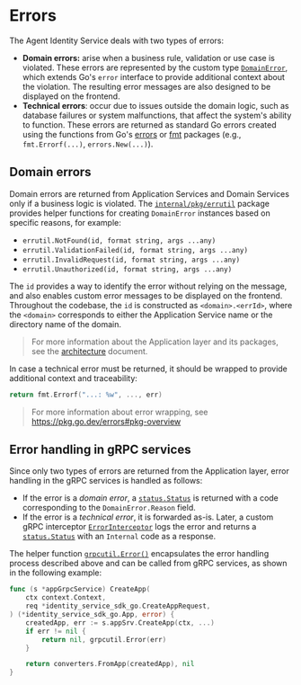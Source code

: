# Errors

The Agent Identity Service deals with two types of errors:
- **Domain errors:** arise when a business rule, validation or use case is violated. These errors are represented by the custom type [`DomainError`](https://github.com/agntcy/identity-service/blob/main/backend/internal/pkg/errutil/error.go), which extends Go's `error` interface to provide additional context about the violation. The resulting error messages are also designed to be displayed on the frontend.
- **Technical errors**: occur due to issues outside the domain logic, such as database failures or system malfunctions, that affect the system's ability to function. These errors are returned as standard Go errors created using the functions from Go's [errors](https://pkg.go.dev/errors) or [fmt](https://pkg.go.dev/fmt) packages (e.g., `fmt.Errorf(...)`, `errors.New(...)`).

## Domain errors

Domain errors are returned from Application Services and Domain Services only if a business logic is violated.
The [`internal/pkg/errutil`](https://github.com/agntcy/identity-service/blob/main/backend/internal/pkg/errutil/error.go) package provides helper functions for creating `DomainError` instances based on specific reasons, for example:

- `errutil.NotFound(id, format string, args ...any)`
- `errutil.ValidationFailed(id, format string, args ...any)`
- `errutil.InvalidRequest(id, format string, args ...any)`
- `errutil.Unauthorized(id, format string, args ...any)`

The `id` provides a way to identify the error without relying on the message, and also enables custom error messages to be displayed on the frontend. Throughout the codebase, the `id` is constructed as `<domain>.<errId>`, where the `<domain>` corresponds to either the Application Service name or the directory name of the domain.

> For more information about the Application layer and its packages, see the [architecture](architecture.md) document.

In case a technical error must be returned, it should be wrapped to provide additional context and traceability:

```go
return fmt.Errorf("...: %w", ..., err)
```

> For more information about error wrapping, see https://pkg.go.dev/errors#pkg-overview

## Error handling in gRPC services

Since only two types of errors are returned from the Application layer, error handling in the gRPC services is handled as follows:

- If the error is a *domain error*, a [`status.Status`](https://pkg.go.dev/google.golang.org/grpc/status#Status) is returned with a code corresponding to the `DomainError.Reason` field.
- If the error is a *technical error*, it is forwarded as-is. Later, a custom gRPC interceptor [`ErrorInterceptor`](https://github.com/agntcy/identity-service/blob/main/backend/internal/pkg/interceptors/error.go) logs the error and returns a [`status.Status`](https://pkg.go.dev/google.golang.org/grpc/status#Status) with an `Internal` code as a response.

The helper function [`grpcutil.Error()`](https://github.com/agntcy/identity-service/blob/main/backend/internal/pkg/grpcutil/errors.go) encapsulates the error handling process described above and can be called from gRPC services, as shown in the following example:

```go
func (s *appGrpcService) CreateApp(
	ctx context.Context,
	req *identity_service_sdk_go.CreateAppRequest,
) (*identity_service_sdk_go.App, error) {
	createdApp, err := s.appSrv.CreateApp(ctx, ...)
	if err != nil {
		return nil, grpcutil.Error(err)
	}

	return converters.FromApp(createdApp), nil
}
```
